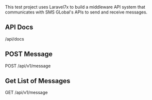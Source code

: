 This test project uses Laravel7x to build a middleware API system that communicates with SMS GLobal's APIs to send and receive messages.

## API Docs
/api/docs

## POST Message
POST /api/v1/message

## Get List of Messages
GET /api/v1/message

